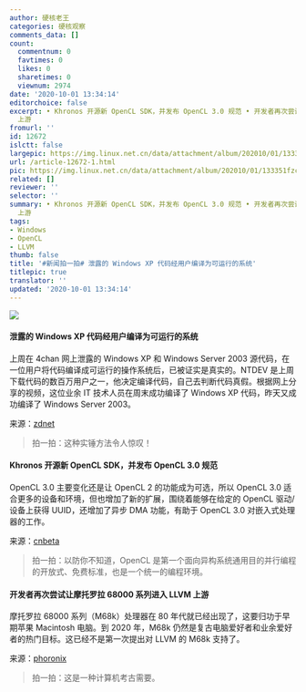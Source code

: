 ```yaml
---
author: 硬核老王
categories: 硬核观察
comments_data: []
count:
  commentnum: 0
  favtimes: 0
  likes: 0
  sharetimes: 0
  viewnum: 2974
date: '2020-10-01 13:34:14'
editorchoice: false
excerpt: • Khronos 开源新 OpenCL SDK，并发布 OpenCL 3.0 规范 • 开发者再次尝试让摩托罗拉 68000 系列进入 LLVM
  上游
fromurl: ''
id: 12672
islctt: false
largepic: https://img.linux.net.cn/data/attachment/album/202010/01/133351fzc4pcv8rzkn84vb.jpg
url: /article-12672-1.html
pic: https://img.linux.net.cn/data/attachment/album/202010/01/133351fzc4pcv8rzkn84vb.jpg.thumb.jpg
related: []
reviewer: ''
selector: ''
summary: • Khronos 开源新 OpenCL SDK，并发布 OpenCL 3.0 规范 • 开发者再次尝试让摩托罗拉 68000 系列进入 LLVM
  上游
tags:
- Windows
- OpenCL
- LLVM
thumb: false
title: '#新闻拍一拍# 泄露的 Windows XP 代码经用户编译为可运行的系统'
titlepic: true
translator: ''
updated: '2020-10-01 13:34:14'
---
```


![](/data/attachment/album/202010/01/133351fzc4pcv8rzkn84vb.jpg)


#### 泄露的 Windows XP 代码经用户编译为可运行的系统


上周在 4chan 网上泄露的 Windows XP 和 Windows Server 2003 源代码，在一位用户将代码编译成可运行的操作系统后，已被证实是真实的。NTDEV 是上周下载代码的数百万用户之一，他决定编译代码，自己去判断代码真假。根据网上分享的视频，这位业余 IT 技术人员在周末成功编译了 Windows XP 代码，昨天又成功编译了 Windows Server 2003。


来源：[zdnet](https://www.zdnet.com/article/windows-xp-leak-confirmed-after-user-compiles-the-leaked-code-into-a-working-os/)



> 
> 拍一拍：这种实锤方法令人惊叹！
> 
> 
> 


#### Khronos 开源新 OpenCL SDK，并发布 OpenCL 3.0 规范


OpenCL 3.0 主要变化还是让 OpenCL 2 的功能成为可选，所以 OpenCL 3.0 适合更多的设备和环境，但也增加了新的扩展，围绕着能够在给定的 OpenCL 驱动/设备上获得 UUID，还增加了异步 DMA 功能，有助于 OpenCL 3.0 对嵌入式处理器的工作。


来源：[cnbeta](https://www.cnbeta.com/articles/tech/1035659.htm)



> 
> 拍一拍：以防你不知道，OpenCL 是第一个面向异构系统通用目的并行编程的开放式、免费标准，也是一个统一的编程环境。
> 
> 
> 


#### 开发者再次尝试让摩托罗拉 68000 系列进入 LLVM 上游


摩托罗拉 68000 系列（M68k）处理器在 80 年代就已经出现了，这要归功于早期苹果 Macintosh 电脑。到 2020 年，M68k 仍然是复古电脑爱好者和业余爱好者的热门目标。这已经不是第一次提出对 LLVM 的 M68k 支持了。


来源：[phoronix](https://www.phoronix.com/scan.php?page=news_item&px=LLVM-Motorola-6800-Series-2020)



> 
> 拍一拍：这是一种计算机考古需要。
> 
> 
>